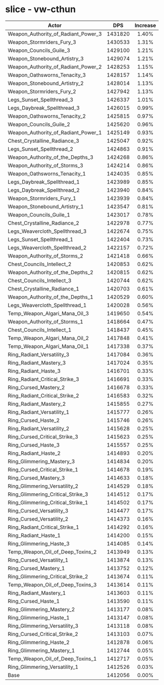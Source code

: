 # slice - vw-cthun
| Actor | DPS | Increase |
|---|:---:|:---:|
|Weapon_Authority_of_Radiant_Power_3|1431820|1.40%|
|Weapon_Stormriders_Fury_3|1430533|1.31%|
|Weapon_Councils_Guile_3|1429100|1.21%|
|Weapon_Stonebound_Artistry_3|1429074|1.21%|
|Weapon_Authority_of_Radiant_Power_2|1428253|1.15%|
|Weapon_Oathsworns_Tenacity_3|1428157|1.14%|
|Weapon_Stonebound_Artistry_2|1428014|1.13%|
|Weapon_Stormriders_Fury_2|1427942|1.13%|
|Legs_Sunset_Spellthread_3|1426337|1.01%|
|Legs_Daybreak_Spellthread_3|1426015|0.99%|
|Weapon_Oathsworns_Tenacity_2|1425815|0.97%|
|Weapon_Councils_Guile_2|1425620|0.96%|
|Weapon_Authority_of_Radiant_Power_1|1425149|0.93%|
|Chest_Crystalline_Radiance_3|1425047|0.92%|
|Legs_Sunset_Spellthread_2|1424863|0.91%|
|Weapon_Authority_of_the_Depths_3|1424268|0.86%|
|Weapon_Authority_of_Storms_3|1424214|0.86%|
|Weapon_Oathsworns_Tenacity_1|1424035|0.85%|
|Legs_Daybreak_Spellthread_1|1423989|0.85%|
|Legs_Daybreak_Spellthread_2|1423940|0.84%|
|Weapon_Stormriders_Fury_1|1423939|0.84%|
|Weapon_Stonebound_Artistry_1|1423547|0.81%|
|Weapon_Councils_Guile_1|1423017|0.78%|
|Chest_Crystalline_Radiance_2|1422978|0.77%|
|Legs_Weavercloth_Spellthread_3|1422674|0.75%|
|Legs_Sunset_Spellthread_1|1422404|0.73%|
|Legs_Weavercloth_Spellthread_2|1422157|0.72%|
|Weapon_Authority_of_Storms_2|1421418|0.66%|
|Chest_Councils_Intellect_2|1420853|0.62%|
|Weapon_Authority_of_the_Depths_2|1420815|0.62%|
|Chest_Councils_Intellect_3|1420744|0.62%|
|Chest_Crystalline_Radiance_1|1420703|0.61%|
|Weapon_Authority_of_the_Depths_1|1420529|0.60%|
|Legs_Weavercloth_Spellthread_1|1420028|0.56%|
|Temp_Weapon_Algari_Mana_Oil_3|1419650|0.54%|
|Weapon_Authority_of_Storms_1|1418664|0.47%|
|Chest_Councils_Intellect_1|1418437|0.45%|
|Temp_Weapon_Algari_Mana_Oil_2|1417848|0.41%|
|Temp_Weapon_Algari_Mana_Oil_1|1417338|0.37%|
|Ring_Radiant_Versatility_3|1417084|0.36%|
|Ring_Radiant_Mastery_3|1417024|0.35%|
|Ring_Radiant_Haste_3|1416701|0.33%|
|Ring_Radiant_Critical_Strike_3|1416691|0.33%|
|Ring_Cursed_Mastery_2|1416678|0.33%|
|Ring_Radiant_Critical_Strike_2|1416583|0.32%|
|Ring_Radiant_Mastery_2|1415855|0.27%|
|Ring_Radiant_Versatility_1|1415777|0.26%|
|Ring_Cursed_Haste_2|1415746|0.26%|
|Ring_Radiant_Versatility_2|1415628|0.25%|
|Ring_Cursed_Critical_Strike_3|1415623|0.25%|
|Ring_Cursed_Haste_3|1415557|0.25%|
|Ring_Radiant_Haste_2|1414893|0.20%|
|Ring_Glimmering_Mastery_3|1414834|0.20%|
|Ring_Cursed_Critical_Strike_1|1414678|0.19%|
|Ring_Cursed_Mastery_3|1414633|0.18%|
|Ring_Glimmering_Versatility_2|1414529|0.18%|
|Ring_Glimmering_Critical_Strike_3|1414512|0.17%|
|Ring_Glimmering_Critical_Strike_1|1414502|0.17%|
|Ring_Cursed_Versatility_3|1414477|0.17%|
|Ring_Cursed_Versatility_2|1414373|0.16%|
|Ring_Radiant_Critical_Strike_1|1414292|0.16%|
|Ring_Radiant_Haste_1|1414200|0.15%|
|Ring_Glimmering_Haste_3|1414085|0.14%|
|Temp_Weapon_Oil_of_Deep_Toxins_2|1413949|0.13%|
|Ring_Cursed_Versatility_1|1413874|0.13%|
|Ring_Cursed_Mastery_1|1413752|0.12%|
|Ring_Glimmering_Critical_Strike_2|1413674|0.11%|
|Temp_Weapon_Oil_of_Deep_Toxins_3|1413614|0.11%|
|Ring_Radiant_Mastery_1|1413603|0.11%|
|Ring_Cursed_Haste_1|1413590|0.11%|
|Ring_Glimmering_Mastery_2|1413177|0.08%|
|Ring_Glimmering_Haste_1|1413147|0.08%|
|Ring_Glimmering_Versatility_3|1413118|0.08%|
|Ring_Cursed_Critical_Strike_2|1413103|0.07%|
|Ring_Glimmering_Haste_2|1412878|0.06%|
|Ring_Glimmering_Mastery_1|1412744|0.05%|
|Temp_Weapon_Oil_of_Deep_Toxins_1|1412717|0.05%|
|Ring_Glimmering_Versatility_1|1412526|0.03%|
|Base|1412056|0.00%|
